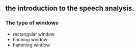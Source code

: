 ## the introduction to the speech analysis.

### The type of windows
- rectangular window
- hanning window
- hamming window